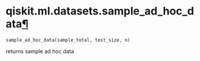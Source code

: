 <span id="qiskit-ml-datasets-sample-ad-hoc-data" />

# qiskit.ml.datasets.sample\_ad\_hoc\_data[¶](#qiskit-ml-datasets-sample-ad-hoc-data "Permalink to this headline")

<span id="undefined" />

`sample_ad_hoc_data(sample_total, test_size, n)`

returns sample ad hoc data
